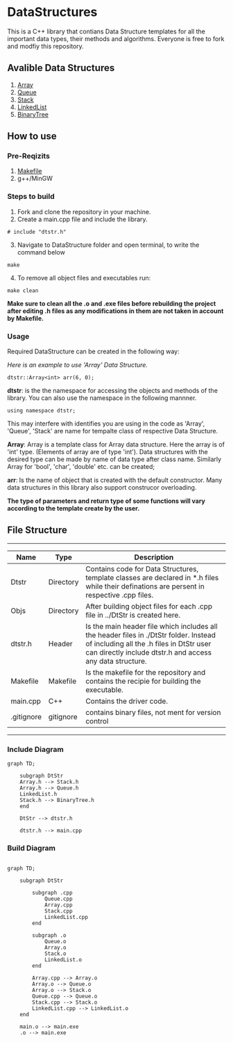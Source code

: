 # DataStructures

This is a C++ library that contians Data Structure templates for all the important data types, their methods and algorithms. Everyone is free to fork and modfiy this repository. 

## Avalible Data Structures

1. [Array](./Docs/Array.md)
1. [Queue](./Docs/Queue.md)
1. [Stack](./Docs/Stack.md)
1. [LinkedList](./Docs/LinkedList.md)
1. [BinaryTree](./Docs/BinaryTree.md) 

## How to use

### Pre-Reqizits

1. [Makefile](https://gnuwin32.sourceforge.net/packages/make.htm)
1. g++/MinGW 

### Steps to build

1. Fork and clone the repository in your machine.
2. Create a main.cpp file and include the library.
```
# include "dtstr.h"
```
3. Navigate to DataStructure folder and open terminal, to write the command below
```
make
```
4. To remove all object files and executables run:
```
make clean
```
**Make sure to clean all the .o and .exe files before rebuilding the project after editing .h files as any modifications in them are not taken in account by Makefile.**

### Usage

Required DataStructure can be created in the following way:

*Here is an example to use 'Array' Data Structure.*

```
dtstr::Array<int> arr(6, 0);
```

**dtstr**: is the the namespace for accessing the objects and methods of the library. You can also use the namespace in the following mannner.
```
using namespace dtstr;
```
This may interfere with identifies you are using in the code as 'Array', 'Queue', 'Stack' are name for tempalte class of respective Data Structure.

**Array**: Array is a template class for Array data structure. Here the array is of 'int' type. (Elements of array are of type 'int'). Data structures with the desired type can be made by name of data type after class name. Similarly Array for 'bool', 'char', 'double' etc. can be created;

**arr**: Is the name of object that is created with the default constructor. Many data structures in this library also support construcor overloading.

**The type of parameters and return type of some functions will vary according to the template create by the user.**

## File Structure

-----------------------------
| Name | Type | Description |
|------|------|-------------|
Dtstr  | Directory | Contains code for Data Structures, template classes are declared in *.h files while their definations are persent in respective .cpp files.
Objs   | Directory | After building object files for each .cpp file in ../DtStr is created here.
dtstr.h| Header    | Is the main header file which includes all the header files in ./DtStr folder. Instead of including all the .h files in DtStr user can directly include dtstr.h and access any data structure.
Makefile | Makefile | Is the makefile for the repository and contains the recipie for building the executable.
main.cpp | C++ | Contains the driver code.
.gitignore | gitignore | contains binary files, not ment for version control
-----------------------------


### Include Diagram

```mermaid 
graph TD;

    subgraph DtStr
    Array.h --> Stack.h
    Array.h --> Queue.h
    LinkedList.h
    Stack.h --> BinaryTree.h
    end

    DtStr --> dtstr.h

    dtstr.h --> main.cpp
```

### Build Diagram
```mermaid

graph TD;

    subgraph DtStr
    
        subgraph .cpp
            Queue.cpp
            Array.cpp
            Stack.cpp
            LinkedList.cpp
        end 

        subgraph .o
            Queue.o
            Array.o
            Stack.o
            LinkedList.o
        end

        Array.cpp --> Array.o
        Array.o --> Queue.o
        Array.o --> Stack.o
        Queue.cpp --> Queue.o
        Stack.cpp --> Stack.o
        LinkedList.cpp --> LinkedList.o
    end

    main.o --> main.exe
    .o --> main.exe
```